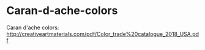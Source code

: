 # Caran-d-ache-colors
Caran d'ache colors: http://creativeartmaterials.com/pdf/Color_trade%20catalogue_2018_USA.pdf
